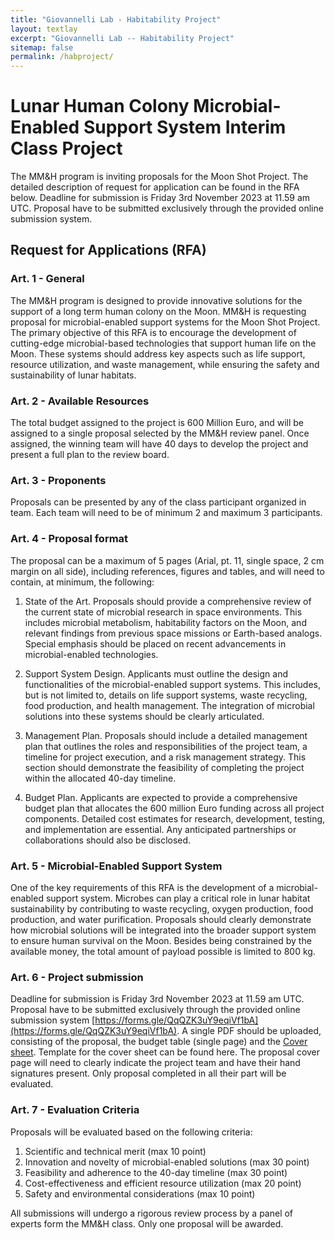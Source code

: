 ```yaml
---
title: "Giovannelli Lab - Habitability Project"
layout: textlay
excerpt: "Giovannelli Lab -- Habitability Project"
sitemap: false
permalink: /habproject/
---
```


# Lunar Human Colony Microbial-Enabled Support System Interim Class Project

The MM&H program is inviting proposals for the Moon Shot Project. The detailed description of request for application can be found in the RFA below. Deadline for submission is Friday 3rd November 2023 at 11.59 am UTC. Proposal have to be submitted exclusively through the provided online submission system.

## Request for Applications (RFA)

### Art. 1 - General
The MM&H program is designed to provide innovative solutions for the support of a long term human colony on the Moon. MM&H is requesting proposal for microbial-enabled support systems for the Moon Shot Project. The primary objective of this RFA is to encourage the development of cutting-edge microbial-based technologies that support human life on the Moon. These systems should address key aspects such as life support, resource utilization, and waste management, while ensuring the safety and sustainability of lunar habitats.

### Art. 2 - Available Resources
The total budget assigned to the project is 600 Million Euro, and will be assigned to a single proposal selected by the MM&H review panel. Once assigned, the winning team will have 40 days to develop the project and present a full plan to the review board.

### Art. 3 - Proponents
Proposals can be presented by any of the class participant organized in team. Each team will need to be of minimum 2 and maximum 3 participants.

### Art. 4 - Proposal format
The proposal can be a maximum of 5 pages (Arial, pt. 11, single space, 2 cm margin on all side), including references, figures and tables, and will need to contain, at minimum, the following:

 1. State of the Art. Proposals should provide a comprehensive review of the current state of microbial research in space environments. This includes microbial metabolism, habitability factors on the Moon, and relevant findings from previous space missions or Earth-based analogs. Special emphasis should be placed on recent advancements in microbial-enabled technologies.

 2. Support System Design. Applicants must outline the design and functionalities of the microbial-enabled support systems. This includes, but is not limited to, details on life support systems, waste recycling, food production, and health management. The integration of microbial solutions into these systems should be clearly articulated.

 3. Management Plan. Proposals should include a detailed management plan that outlines the roles and responsibilities of the project team, a timeline for project execution, and a risk management strategy. This section should demonstrate the feasibility of completing the project within the allocated 40-day timeline.

 4. Budget Plan. Applicants are expected to provide a comprehensive budget plan that allocates the 600 million Euro funding across all project components. Detailed cost estimates for research, development, testing, and implementation are essential. Any anticipated partnerships or collaborations should also be disclosed.

### Art. 5 - Microbial-Enabled Support System
One of the key requirements of this RFA is the development of a microbial-enabled support system. Microbes can play a critical role in lunar habitat sustainability by contributing to waste recycling, oxygen production, food production, and water purification. Proposals should clearly demonstrate how microbial solutions will be integrated into the broader support system to ensure human survival on the Moon. Besides being constrained by the available money, the total amount of payload possible is limited to 800 kg.

### Art. 6 - Project submission
Deadline for submission is Friday 3rd November 2023 at 11.59 am UTC. Proposal have to be submitted exclusively through the provided online submission system [https://forms.gle/QqQZK3uY9eqiVf1bA](https://forms.gle/QqQZK3uY9eqiVf1bA). A single PDF should be uploaded, consisting of the proposal, the budget table (single page) and the [Cover sheet](https://docs.google.com/document/d/10OT9Ae_VluF1IEYx3gc76bAZQyZixiIOZ-8ckxyDN5E/edit?usp=sharing). Template for the cover sheet can be found here. The proposal cover page will need to clearly indicate the project team and have their hand signatures present. Only proposal completed in all their part will be evaluated.

### Art. 7 - Evaluation Criteria
Proposals will be evaluated based on the following criteria:
 1. Scientific and technical merit (max 10 point)
 2. Innovation and novelty of microbial-enabled solutions (max 30 point)
 3. Feasibility and adherence to the 40-day timeline (max 30 point)
 4. Cost-effectiveness and efficient resource utilization (max 20 point)
 5. Safety and environmental considerations (max 10 point)

All submissions will undergo a rigorous review process by a panel of experts form the MM&H class. Only one proposal will be awarded.
